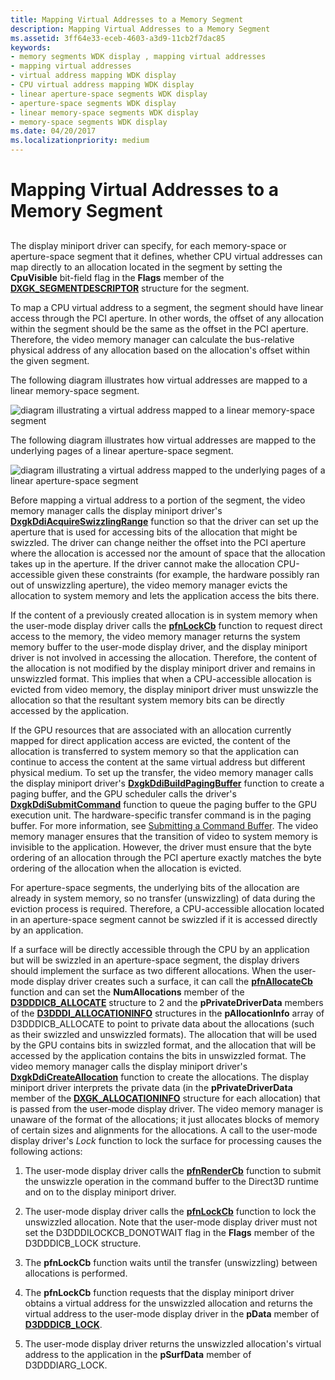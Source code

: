 ```yaml
---
title: Mapping Virtual Addresses to a Memory Segment
description: Mapping Virtual Addresses to a Memory Segment
ms.assetid: 3ff64e33-eceb-4603-a3d9-11cb2f7dac85
keywords:
- memory segments WDK display , mapping virtual addresses
- mapping virtual addresses
- virtual address mapping WDK display
- CPU virtual address mapping WDK display
- linear aperture-space segments WDK display
- aperture-space segments WDK display
- linear memory-space segments WDK display
- memory-space segments WDK display
ms.date: 04/20/2017
ms.localizationpriority: medium
---
```


# Mapping Virtual Addresses to a Memory Segment


## <span id="ddk_mapping_virtual_addresses_to_a_memory_segment_gg"></span><span id="DDK_MAPPING_VIRTUAL_ADDRESSES_TO_A_MEMORY_SEGMENT_GG"></span>


The display miniport driver can specify, for each memory-space or aperture-space segment that it defines, whether CPU virtual addresses can map directly to an allocation located in the segment by setting the **CpuVisible** bit-field flag in the **Flags** member of the [**DXGK\_SEGMENTDESCRIPTOR**](https://docs.microsoft.com/windows-hardware/drivers/ddi/content/d3dkmddi/ns-d3dkmddi-_dxgk_segmentdescriptor) structure for the segment.

To map a CPU virtual address to a segment, the segment should have linear access through the PCI aperture. In other words, the offset of any allocation within the segment should be the same as the offset in the PCI aperture. Therefore, the video memory manager can calculate the bus-relative physical address of any allocation based on the allocation's offset within the given segment.

The following diagram illustrates how virtual addresses are mapped to a linear memory-space segment.

![diagram illustrating a virtual address mapped to a linear memory-space segment](images/vrtlmap.png)

The following diagram illustrates how virtual addresses are mapped to the underlying pages of a linear aperture-space segment.

![diagram illustrating a virtual address mapped to the underlying pages of a linear aperture-space segment](images/vrtlmap2.png)

Before mapping a virtual address to a portion of the segment, the video memory manager calls the display miniport driver's [**DxgkDdiAcquireSwizzlingRange**](https://docs.microsoft.com/windows-hardware/drivers/ddi/content/d3dkmddi/nc-d3dkmddi-dxgkddi_acquireswizzlingrange) function so that the driver can set up the aperture that is used for accessing bits of the allocation that might be swizzled. The driver can change neither the offset into the PCI aperture where the allocation is accessed nor the amount of space that the allocation takes up in the aperture. If the driver cannot make the allocation CPU-accessible given these constraints (for example, the hardware possibly ran out of unswizzling aperture), the video memory manager evicts the allocation to system memory and lets the application access the bits there.

If the content of a previously created allocation is in system memory when the user-mode display driver calls the [**pfnLockCb**](https://docs.microsoft.com/windows-hardware/drivers/ddi/content/d3dumddi/nc-d3dumddi-pfnd3dddi_lockcb) function to request direct access to the memory, the video memory manager returns the system memory buffer to the user-mode display driver, and the display miniport driver is not involved in accessing the allocation. Therefore, the content of the allocation is not modified by the display miniport driver and remains in unswizzled format. This implies that when a CPU-accessible allocation is evicted from video memory, the display miniport driver must unswizzle the allocation so that the resultant system memory bits can be directly accessed by the application.

If the GPU resources that are associated with an allocation currently mapped for direct application access are evicted, the content of the allocation is transferred to system memory so that the application can continue to access the content at the same virtual address but different physical medium. To set up the transfer, the video memory manager calls the display miniport driver's [**DxgkDdiBuildPagingBuffer**](https://docs.microsoft.com/windows-hardware/drivers/ddi/content/d3dkmddi/nc-d3dkmddi-dxgkddi_buildpagingbuffer) function to create a paging buffer, and the GPU scheduler calls the driver's [**DxgkDdiSubmitCommand**](https://docs.microsoft.com/windows-hardware/drivers/ddi/content/d3dkmddi/nc-d3dkmddi-dxgkddi_submitcommand) function to queue the paging buffer to the GPU execution unit. The hardware-specific transfer command is in the paging buffer. For more information, see [Submitting a Command Buffer](submitting-a-command-buffer.md). The video memory manager ensures that the transition of video to system memory is invisible to the application. However, the driver must ensure that the byte ordering of an allocation through the PCI aperture exactly matches the byte ordering of the allocation when the allocation is evicted.

For aperture-space segments, the underlying bits of the allocation are already in system memory, so no transfer (unswizzling) of data during the eviction process is required. Therefore, a CPU-accessible allocation located in an aperture-space segment cannot be swizzled if it is accessed directly by an application.

If a surface will be directly accessible through the CPU by an application but will be swizzled in an aperture-space segment, the display drivers should implement the surface as two different allocations. When the user-mode display driver creates such a surface, it can call the [**pfnAllocateCb**](https://docs.microsoft.com/windows-hardware/drivers/ddi/content/d3dumddi/nc-d3dumddi-pfnd3dddi_allocatecb) function and can set the **NumAllocations** member of the [**D3DDDICB\_ALLOCATE**](https://docs.microsoft.com/windows-hardware/drivers/ddi/content/d3dumddi/ns-d3dumddi-_d3dddicb_allocate) structure to 2 and the **pPrivateDriverData** members of the [**D3DDDI\_ALLOCATIONINFO**](https://docs.microsoft.com/windows-hardware/drivers/ddi/content/d3dukmdt/ns-d3dukmdt-_d3dddi_allocationinfo) structures in the **pAllocationInfo** array of D3DDDICB\_ALLOCATE to point to private data about the allocations (such as their swizzled and unswizzled formats). The allocation that will be used by the GPU contains bits in swizzled format, and the allocation that will be accessed by the application contains the bits in unswizzled format. The video memory manager calls the display miniport driver's [**DxgkDdiCreateAllocation**](https://docs.microsoft.com/windows-hardware/drivers/ddi/content/d3dkmddi/nc-d3dkmddi-dxgkddi_createallocation) function to create the allocations. The display miniport driver interprets the private data (in the **pPrivateDriverData** member of the [**DXGK\_ALLOCATIONINFO**](https://docs.microsoft.com/windows-hardware/drivers/ddi/content/d3dkmddi/ns-d3dkmddi-_dxgk_allocationinfo) structure for each allocation) that is passed from the user-mode display driver. The video memory manager is unaware of the format of the allocations; it just allocates blocks of memory of certain sizes and alignments for the allocations. A call to the user-mode display driver's *Lock* function to lock the surface for processing causes the following actions:

1.  The user-mode display driver calls the [**pfnRenderCb**](https://docs.microsoft.com/windows-hardware/drivers/ddi/content/d3dumddi/nc-d3dumddi-pfnd3dddi_rendercb) function to submit the unswizzle operation in the command buffer to the Direct3D runtime and on to the display miniport driver.

2.  The user-mode display driver calls the [**pfnLockCb**](https://docs.microsoft.com/windows-hardware/drivers/ddi/content/d3dumddi/nc-d3dumddi-pfnd3dddi_lockcb) function to lock the unswizzled allocation. Note that the user-mode display driver must not set the D3DDDILOCKCB\_DONOTWAIT flag in the **Flags** member of the D3DDDICB\_LOCK structure.

3.  The **pfnLockCb** function waits until the transfer (unswizzling) between allocations is performed.

4.  The **pfnLockCb** function requests that the display miniport driver obtains a virtual address for the unswizzled allocation and returns the virtual address to the user-mode display driver in the **pData** member of [**D3DDDICB\_LOCK**](https://docs.microsoft.com/windows-hardware/drivers/ddi/content/d3dumddi/ns-d3dumddi-_d3dddicb_lock).

5.  The user-mode display driver returns the unswizzled allocation's virtual address to the application in the **pSurfData** member of D3DDDIARG\_LOCK.

 

 





